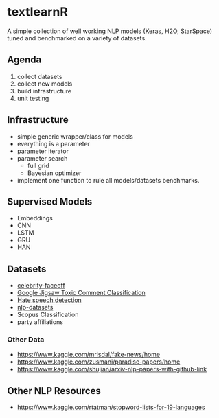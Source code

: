 # textlearnR

A simple collection of well working NLP models (Keras, H2O, StarSpace) tuned and benchmarked on a variety of datasets.

## Agenda

1. collect datasets
2. collect new models
3. build infrastructure
4. unit testing

## Infrastructure

* simple generic wrapper/class for models
* everything is a parameter
* parameter iterator 
* parameter search
    + full grid
    + Bayesian optimizer
* implement one function to rule all models/datasets benchmarks. 


## Supervised Models

* Embeddings
* CNN
* LSTM
* GRU
* HAN



## Datasets

* [celebrity-faceoff](https://github.com/jlacko/celebrity-faceoff)
* [Google Jigsaw Toxic Comment Classification](https://www.kaggle.com/c/jigsaw-toxic-comment-classification-challenge/data) 
* [Hate speech detection](https://github.com/t-davidson/hate-speech-and-offensive-language)
* [nlp-datasets](https://github.com/niderhoff/nlp-datasets)
* Scopus Classification
* party affiliations


### Other Data

* https://www.kaggle.com/mrisdal/fake-news/home
* https://www.kaggle.com/zusmani/paradise-papers/home
* https://www.kaggle.com/shujian/arxiv-nlp-papers-with-github-link

## Other NLP Resources

* https://www.kaggle.com/rtatman/stopword-lists-for-19-languages


